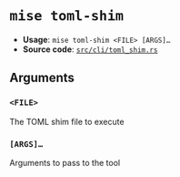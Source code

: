 # `mise toml-shim`

- **Usage**: `mise toml-shim <FILE> [ARGS]…`
- **Source code**: [`src/cli/toml_shim.rs`](https://github.com/jdx/mise/blob/main/src/cli/toml_shim.rs)

## Arguments

### `<FILE>`

The TOML shim file to execute

### `[ARGS]…`

Arguments to pass to the tool
